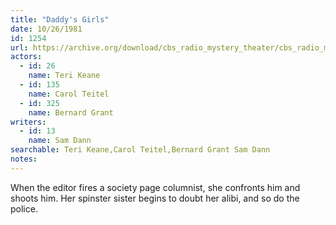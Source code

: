 ```yaml
---
title: "Daddy's Girls"
date: 10/26/1981
id: 1254
url: https://archive.org/download/cbs_radio_mystery_theater/cbs_radio_mystery_theater-1251-1300.zip/cbs_radio_mystery_theater-1251-1300%2Fcbsrmt_1254_daddys_girls.mp3
actors:  
  - id: 26
    name: Teri Keane  
  - id: 135
    name: Carol Teitel  
  - id: 325
    name: Bernard Grant
writers:  
  - id: 13
    name: Sam Dann
searchable: Teri Keane,Carol Teitel,Bernard Grant Sam Dann
notes:  
---
```

When the editor fires a society page columnist, she confronts him and shoots him. Her spinster sister begins to doubt her alibi, and so do the police.